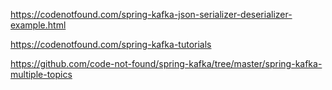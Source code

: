 https://codenotfound.com/spring-kafka-json-serializer-deserializer-example.html

https://codenotfound.com/spring-kafka-tutorials

https://github.com/code-not-found/spring-kafka/tree/master/spring-kafka-multiple-topics

